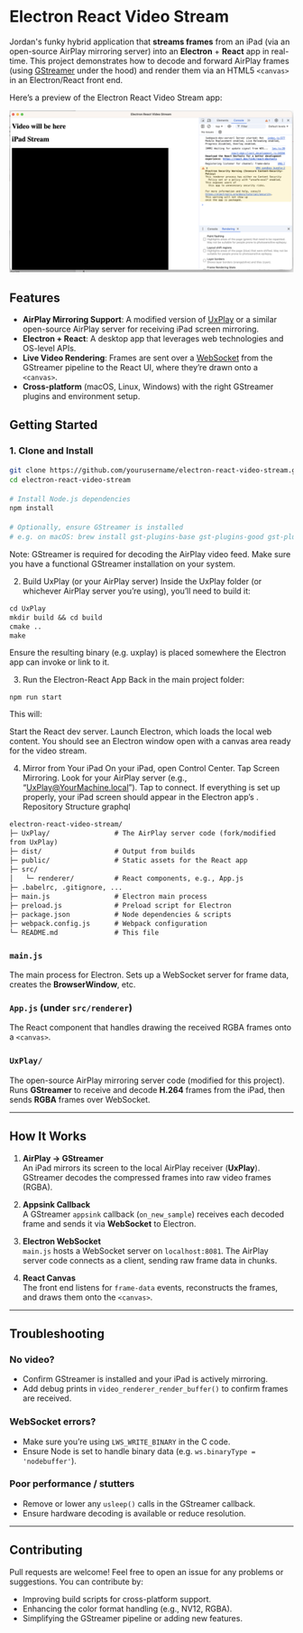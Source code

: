 # Electron React Video Stream

Jordan's funky hybrid application that **streams frames** from an iPad (via an open-source AirPlay mirroring server) into an **Electron** + **React** app in real-time. This project demonstrates how to decode and forward AirPlay frames (using [GStreamer](https://gstreamer.freedesktop.org/) under the hood) and render them via an HTML5 `<canvas>` in an Electron/React front end.

Here’s a preview of the Electron React Video Stream app:

![Screenshot showing the black canvas area](images/Screenshot%202024-12-31%20at%2011.57.15%20AM.png)

## Features

- **AirPlay Mirroring Support**: A modified version of [UxPlay](https://github.com/FD-/UxPlay) or a similar open-source AirPlay server for receiving iPad screen mirroring.
- **Electron + React**: A desktop app that leverages web technologies and OS-level APIs.
- **Live Video Rendering**: Frames are sent over a [WebSocket](https://developer.mozilla.org/en-US/docs/Web/API/WebSockets_API) from the GStreamer pipeline to the React UI, where they’re drawn onto a `<canvas>`.
- **Cross-platform** (macOS, Linux, Windows) with the right GStreamer plugins and environment setup.

## Getting Started

### 1. Clone and Install

```bash
git clone https://github.com/yourusername/electron-react-video-stream.git
cd electron-react-video-stream

# Install Node.js dependencies
npm install

# Optionally, ensure GStreamer is installed
# e.g. on macOS: brew install gst-plugins-base gst-plugins-good gst-plugins-bad gst-plugins-ugly

```
Note: GStreamer is required for decoding the AirPlay video feed. Make sure you have a functional GStreamer installation on your system.

2. Build UxPlay (or your AirPlay server)
Inside the UxPlay folder (or whichever AirPlay server you’re using), you’ll need to build it:

```
cd UxPlay
mkdir build && cd build
cmake ..
make
```
Ensure the resulting binary (e.g. uxplay) is placed somewhere the Electron app can invoke or link to it.

3. Run the Electron-React App
Back in the main project folder:
```
npm run start
```
This will:

Start the React dev server.
Launch Electron, which loads the local web content.
You should see an Electron window open with a canvas area ready for the video stream.

4. Mirror from Your iPad
On your iPad, open Control Center.
Tap Screen Mirroring.
Look for your AirPlay server (e.g., “UxPlay@YourMachine.local”).
Tap to connect.
If everything is set up properly, your iPad screen should appear in the Electron app’s <canvas>.
Repository Structure
graphql
```
electron-react-video-stream/
├─ UxPlay/                # The AirPlay server code (fork/modified from UxPlay)
├─ dist/                  # Output from builds
├─ public/                # Static assets for the React app
├─ src/
│   └─ renderer/          # React components, e.g., App.js
├─ .babelrc, .gitignore, ...
├─ main.js                # Electron main process
├─ preload.js             # Preload script for Electron
├─ package.json           # Node dependencies & scripts
├─ webpack.config.js      # Webpack configuration
└─ README.md              # This file
```
### `main.js`
The main process for Electron. Sets up a WebSocket server for frame data, creates the **BrowserWindow**, etc.

### `App.js` (under `src/renderer`)
The React component that handles drawing the received RGBA frames onto a `<canvas>`.

### `UxPlay/`
The open-source AirPlay mirroring server code (modified for this project). Runs **GStreamer** to receive and decode **H.264** frames from the iPad, then sends **RGBA** frames over WebSocket.

---

## How It Works

1. **AirPlay → GStreamer**  
   An iPad mirrors its screen to the local AirPlay receiver (**UxPlay**). GStreamer decodes the compressed frames into raw video frames (RGBA).

2. **Appsink Callback**  
   A GStreamer `appsink` callback (`on_new_sample`) receives each decoded frame and sends it via **WebSocket** to Electron.

3. **Electron WebSocket**  
   `main.js` hosts a WebSocket server on `localhost:8081`. The AirPlay server code connects as a client, sending raw frame data in chunks.

4. **React Canvas**  
   The front end listens for `frame-data` events, reconstructs the frames, and draws them onto the `<canvas>`.

---

## Troubleshooting

### No video?

- Confirm GStreamer is installed and your iPad is actively mirroring.  
- Add debug prints in `video_renderer_render_buffer()` to confirm frames are received.

### WebSocket errors?

- Make sure you’re using `LWS_WRITE_BINARY` in the C code.
- Ensure Node is set to handle binary data (e.g. `ws.binaryType = 'nodebuffer'`).

### Poor performance / stutters

- Remove or lower any `usleep()` calls in the GStreamer callback.
- Ensure hardware decoding is available or reduce resolution.

---

## Contributing

Pull requests are welcome! Feel free to open an issue for any problems or suggestions. You can contribute by:

- Improving build scripts for cross-platform support.  
- Enhancing the color format handling (e.g., NV12, RGBA).  
- Simplifying the GStreamer pipeline or adding new features.
